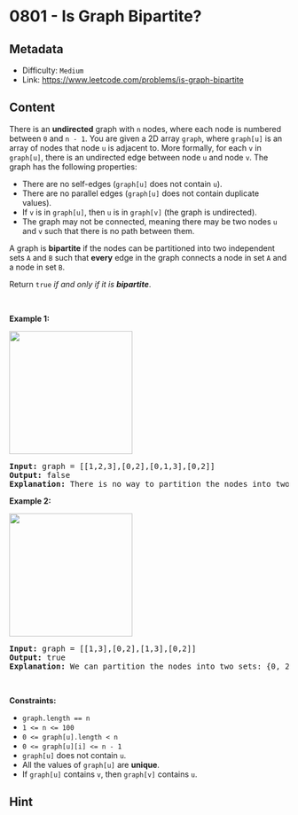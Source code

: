 # 0801 - Is Graph Bipartite?

## Metadata

 - Difficulty: `Medium`
 - Link: https://www.leetcode.com/problems/is-graph-bipartite

## Content

<p>There is an <strong>undirected</strong> graph with <code>n</code> nodes, where each node is numbered between <code>0</code> and <code>n - 1</code>. You are given a 2D array <code>graph</code>, where <code>graph[u]</code> is an array of nodes that node <code>u</code> is adjacent to. More formally, for each <code>v</code> in <code>graph[u]</code>, there is an undirected edge between node <code>u</code> and node <code>v</code>. The graph has the following properties:</p>

<ul>
	<li>There are no self-edges (<code>graph[u]</code> does not contain <code>u</code>).</li>
	<li>There are no parallel edges (<code>graph[u]</code> does not contain duplicate values).</li>
	<li>If <code>v</code> is in <code>graph[u]</code>, then <code>u</code> is in <code>graph[v]</code> (the graph is undirected).</li>
	<li>The graph may not be connected, meaning there may be two nodes <code>u</code> and <code>v</code> such that there is no path between them.</li>
</ul>

<p>A graph is <strong>bipartite</strong> if the nodes can be partitioned into two independent sets <code>A</code> and <code>B</code> such that <strong>every</strong> edge in the graph connects a node in set <code>A</code> and a node in set <code>B</code>.</p>

<p>Return <code>true</code><em> if and only if it is <strong>bipartite</strong></em>.</p>

<p>&nbsp;</p>
<p><strong class="example">Example 1:</strong></p>
<img alt="" src="https://assets.leetcode.com/uploads/2020/10/21/bi2.jpg" style="width: 222px; height: 222px;" />
<pre>
<strong>Input:</strong> graph = [[1,2,3],[0,2],[0,1,3],[0,2]]
<strong>Output:</strong> false
<strong>Explanation:</strong> There is no way to partition the nodes into two independent sets such that every edge connects a node in one and a node in the other.</pre>

<p><strong class="example">Example 2:</strong></p>
<img alt="" src="https://assets.leetcode.com/uploads/2020/10/21/bi1.jpg" style="width: 222px; height: 222px;" />
<pre>
<strong>Input:</strong> graph = [[1,3],[0,2],[1,3],[0,2]]
<strong>Output:</strong> true
<strong>Explanation:</strong> We can partition the nodes into two sets: {0, 2} and {1, 3}.</pre>

<p>&nbsp;</p>
<p><strong>Constraints:</strong></p>

<ul>
	<li><code>graph.length == n</code></li>
	<li><code>1 &lt;= n &lt;= 100</code></li>
	<li><code>0 &lt;= graph[u].length &lt; n</code></li>
	<li><code>0 &lt;= graph[u][i] &lt;= n - 1</code></li>
	<li><code>graph[u]</code>&nbsp;does not contain&nbsp;<code>u</code>.</li>
	<li>All the values of <code>graph[u]</code> are <strong>unique</strong>.</li>
	<li>If <code>graph[u]</code> contains <code>v</code>, then <code>graph[v]</code> contains <code>u</code>.</li>
</ul>


## Hint


